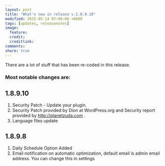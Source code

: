 ```yaml
---
layout: post
title: "What's new in release v.1.8.9.10"
modified: 2015-05-14 07:06:06 +0800
tags: [updates, releasenotes]
image:
  feature: 
  credit: 
  creditlink: 
comments: 
share: true
---
```

There are a lot of stuff that has been re-coded in this release. 

### Most notable changes are:

## 1.8.9.10
1. Security Patch - Update your plugin.
2. Security Patch provided by Dion at WordPress.org and Security report provided by http://planetzuda.com .
3. Language files update

## 1.8.9.8
1. Daily Schedule Option Added
2. Email notification on automatic optimization, default email is admin email address. You can change this in settings
